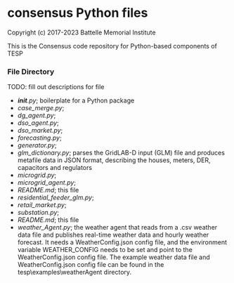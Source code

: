 # consensus Python files

Copyright (c) 2017-2023 Battelle Memorial Institute

This is the Consensus code repository for Python-based components of TESP 

### File Directory
TODO: fill out descriptions for file

- *__init__.py*; boilerplate for a Python package
- *case_merge.py*; 
- *dg_agent.py*; 
- *dso_agent.py*; 
- *dso_market.py*; 
- *forecasting.py*; 
- *generator.py*; 
- *glm_dictionary.py*; parses the GridLAB-D input (GLM) file and produces metafile data in JSON format, describing the houses, meters, DER, capacitors and regulators
- *microgrid.py*; 
- *microgrid_agent.py*; 
- *README.md*; this file
- *residential_feeder_glm.py*; 
- *retail_market.py*; 
- *substation.py*; 
- *README.md*; this file
- *weather_Agent.py*; the weather agent that reads from a .csv weather data file and publishes real-time weather data and hourly weather forecast. It needs a WeatherConfig.json config file, and the environment variable WEATHER_CONFIG needs to be set and point to the WeatherConfig.json config file. The example weather data file and WeatherConfig.json config file can be found in the tesp\examples\weatherAgent directory.
